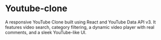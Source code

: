 # Youtube-clone
A responsive YouTube Clone built using React and YouTube Data API v3. It features video search, category filtering, a dynamic video player with real comments, and a sleek YouTube-like UI.
